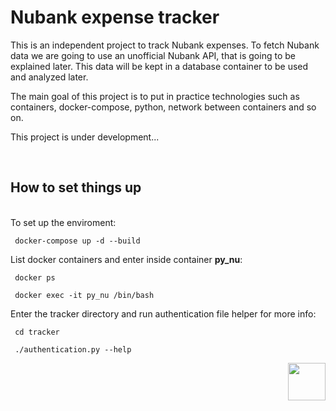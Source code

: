 # Nubank expense tracker
 
This is an independent project to track Nubank expenses. To fetch Nubank data we are going to use an unofficial Nubank API, that is going to be explained later. This data will be kept in a database container to be used and analyzed later.
 
The main goal of this project is to put in practice technologies such as containers, docker-compose, python, network between containers and so on.
 
This project is under development...

<br />

## How to set things up
<br />
To set up the enviroment:

<code> docker-compose up -d --build</code>

List docker containers and enter inside container <strong>py_nu</strong>:

<code> docker ps </code>

<code> docker exec -it py_nu /bin/bash</code>

Enter the tracker directory and run authentication file helper for more info:

<code> cd tracker</code>

<code> ./authentication.py --help</code>


<div  align="right">
<img height="60" src="https://logodownload.org/wp-content/uploads/2019/08/nubank-logo-2-1532x1536.png">
</div>